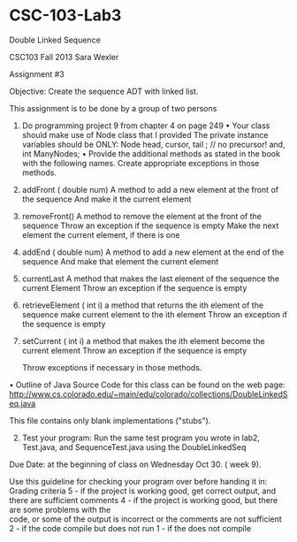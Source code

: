 CSC-103-Lab3
============

Double Linked Sequence

CSC103 Fall 2013
Sara Wexler

Assignment #3

Objective: Create the sequence ADT with linked list.

This assignment is to be done by a group of two persons 
1.	Do programming project 9 from chapter 4 on page 249
•	Your class should make use of  Node class that I provided
The private instance variables should be ONLY: 
Node head, cursor, tail ; //  no precursor!
and,
 int ManyNodes;
•	Provide the additional methods as stated in the book with the following names. Create appropriate exceptions in those methods.
1.	addFront ( double num)
A method to add a new element at the front of the sequence
And make it the current element

2.	removeFront() 
A method to remove the element at the front of the sequence
Throw an exception if the sequence is empty
Make the next element the current element, if there is one

3.	addEnd  ( double num)
A method to add a new element at the end of the sequence
And make that element the current element 

4.	currentLast
A method that makes the last element of the sequence the current 
Element
Throw an exception if the sequence is empty

5.	retrieveElement ( int i)
a method that returns the ith element of the sequence
make current element to the ith element 
Throw an exception if the sequence is empty

6.	setCurrent ( int i)
a method that makes the ith element become the current element
Throw an exception if the sequence is empty

      Throw exceptions if necessary in those methods.


•	Outline of Java Source Code for this class can be found on the web page:
http://www.cs.colorado.edu/~main/edu/colorado/collections/DoubleLinkedSeq.java
    
   This file contains only blank implementations ("stubs").

2.	Test your program:
Run the same test program you wrote in lab2, Test.java, and SequenceTest.java using the DoubleLinkedSeq


Due Date: at the beginning of class on  Wednesday Oct 30.  ( week 9). 

Use this guideline for checking your program over before handing it in:
Grading criteria
5	- if the project  is working good, get correct output, and there are sufficient comments
4	- if the  project is working good, but there are some problems with the   
       code, or some of the output is incorrect
       or the comments are not sufficient
2 - if the code compile but does not run
1 - if the does not compile
